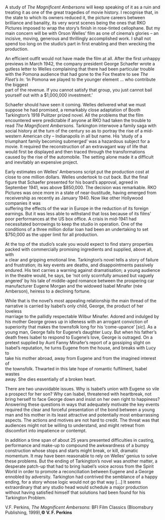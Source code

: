 
A study of _The Magnificent Ambersons_ will keep speaking of it as a ruin and  treating it as one of the great tragedies of movie history. I recognise that, in  
the state to which its owners reduced it, the picture careers between brilliance and banality, its very worst scenes being the ones that RKO Pictures imposed to wrap the story’s finish in rose-tinted cellophane. But my main concern will be with Orson Welles’ film as one of cinema’s glories – an incisive, moving, generous and thrillingly accomplished work. I shall not spend too long on the studio’s part in first enabling and then wrecking the production.

An efficient outfit would not have made the film at all. After the first unhappy previews in March 1942, the company president George Schaefer wrote a gutless letter to Welles complaining that there had been particular trouble with the Pomona audience that had gone to the Fox theatre to see _The Fleet’s In_:  ‘In Pomona we played to the younger element … who contribute the biggest  
part of the revenue. If you cannot satisfy that group, you just cannot bail yourself out with a $1,000,000 investment.’

Schaefer should have seen it coming. Welles delivered what we must suppose he had promised, a remarkably close adaptation of Booth Tarkington’s 1918 Pulitzer prized novel. All the problems that the film encountered were predictable if anyone at RKO had taken the trouble to read _The Magnificent Ambersons_. Tarkington interwove a family saga with social history at the turn of the century so as to portray the rise of a mid-western American city – Indianapolis in all but name. His ‘study of a triumphant family becoming submerged’ was a hazardous subject for a movie. It required the reconstruction of an extravagant way of life that would first be displayed and then traced through the transformations caused by the rise of the automobile. The setting alone made it a difficult and inevitably an expensive project.

Early estimates on Welles’ Ambersons script put the production cost at close to one million dollars. Welles undertook to cut back. But the final figure that Schaefer presented for his board’s approval, agreed in September 1941, was above $850,000. The decision was remarkable. RKO Pictures was once more in a state of near-bustitude, having emerged from receivership as recently as January 1940. Now like other Hollywood companies it was  
suffering the effects of the war in Europe in the reduction of its foreign earnings. But it was less able to withstand that loss because of its films’  
poor performances at the US box office. A crisis in mid-1941 had necessitated borrowings to keep the studio in operation. One of the conditions of a three million dollar loan had been an undertaking to set $750,000 as the upper limit for all production.

At the top of the studio’s scale you would expect to find starry properties packed with commercially promising ingredients and supplied, above all, with  
a clear and gripping emotional line. Tarkington’s novel tells a story of failure and frustration; its key events are deaths, and disappointments passively  
endured. His text carries a warning against dramatisation; a young audience in the theatre would, he says, be ‘not only scornfully amused but vaguely angered’ by his tale of middle-aged romance between the prospering car manufacturer Eugene Morgan and the widowed Isabel Minafer (née  
Amberson), heiress to a declining fortune.

While that is the novel’s most appealing relationship the main thread of the  
narrative is carried by Isabel’s only child, George, the product of her loveless  
marriage to the pallidly respectable Wilbur Minafer. Adored and indulged by  
his mother George grows up in idleness with an arrogant conviction of  
superiority that makes the townsfolk long for his ‘come-upance’ [_sic_]. As a  
young man, George falls for Eugene’s daughter Lucy. But when his father’s  
death frees Isabel to respond to Eugene’s love, George is outraged. On a  
pretext supplied by Aunt Fanny Minafer’s report of a gossiping slight on  
Isabel’s reputation, he turns Eugene from the house, and breaks with Lucy to  
take his mother abroad, away from Eugene and from the imagined interest of  
the townsfolk. Thwarted in this late hope of romantic fulfilment, Isabel wastes  
away. She dies essentially of a broken heart.

There are two unavoidable issues. Why is Isabel’s union with Eugene so vile  
a prospect for her son? Why can Isabel, threatened with heartbreak, not  
bring herself to face George down and insist on her own right to happiness?  
Answering these questions in ways that adequately motivate the key events  
required the clear and forceful presentation of the bond between a young  
man and his mother in its least attractive and potentially most embarrassing  
aspects. The actions and motives are not hard to credit. The threat was that  
audiences might not be willing to understand, and might retreat from  
discomfort into impatience or contempt.

In addition a time span of about 25 years presented difficulties in casting,  
performance and make-up to compound the awkwardness of a bumpy  
construction whose stops and starts might break, or kill, dramatic  
momentum. It may have been reasonable to rely on Welles’ genius to solve  
these problems. But the ending of Tarkington’s novel was another matter, a  
desperate patch-up that had to bring Isabel’s voice across from the Spirit  
World in order to promote a reconciliation between Eugene and a George  
ennobled by adversity. Tarkington had contrived the semblance of a happy  
ending, for a story whose logic would not go that way […] It seems  
extraordinary that any studio head would schedule a major production  
without having satisfied himself that solutions had been found for his  
Tarkington Problem.

V.F. Perkins, _The Magnificent Ambersons_: BFI Film Classics (Bloomsbury Publishing, 1999),**© V. F. Perkins**
<!--stackedit_data:
eyJoaXN0b3J5IjpbLTE0MjY1Nzk1NzhdfQ==
-->